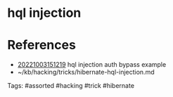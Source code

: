 # hql injection

# References
- [20221003151219](/zet/20221003151219/README.md) hql injection auth bypass example
- ~/kb/hacking/tricks/hibernate-hql-injection.md

Tags:
    #assorted #hacking #trick #hibernate

